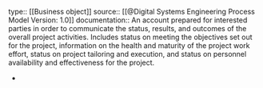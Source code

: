 type:: [[Business object]]
source:: [[@Digital Systems Engineering Process Model Version: 1.0]]
documentation:: An account prepared for interested parties in order to communicate the status, results, and outcomes of the overall project activities. Includes status on meeting the objectives set out for the project, information on the health and maturity of the project work effort, status on project tailoring and execution, and status on personnel availability and effectiveness for the project.

-